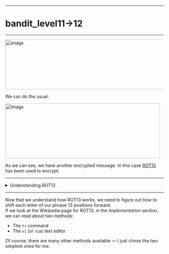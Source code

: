 ***
# bandit_level11->12
***  
<img width="994" height="158" alt="image" src="https://github.com/user-attachments/assets/725742e9-a41d-427f-9da5-0d4e976e26cd" />
  
We can do the usual:  
  
<img width="492" height="174" alt="image" src="https://github.com/user-attachments/assets/557b2020-594b-4c15-8fea-d6e7eb73acd6" />  
  
As we can see, we have another encrypted message. In this case [ROT13](https://en.wikipedia.org/wiki/ROT13) has been used to encrypt.  
  
***  
  
<details>
  <summary> Understanding ROT13 </summary>

> ROT13 is pretty easy to understand.  
> Basically, we need to shift each letter forward to the 13th position after it.  
> Following this table, we can understand how ROT13 works.  
> <img width="598" height="81" alt="image" src="https://github.com/user-attachments/assets/f2efcd85-04e9-4ab5-8e56-45b393b504d6" />  
> Capital ***A*** became a capital ***N***.
>     
> In fact, if we create a table with numbers, we can see it more clearly.  
> |1|2|3|4|5|6|7|8|9|10|11|12|13|14|15|16|17|18|19|20|21|22|23|24|25|26|  
> |-|-|-|-|-|-|-|-|-|-|-|-|-|-|-|-|-|-|-|-|-|-|-|-|-|-|  
> |A|B|C|D|E|F|G|H|I|J|K|L|M|N|O|P|Q|R|S|T|U|V|W|X|Y|Z|
>
> So, if we take the letter ***A*** and shift its position by 13 places, we land in the position 14 or letter ***N***.

</details>
  
***  
  
Now that we understand how ROT13 works, we need to figure out how to shift each letter of our phrase 13 positions forward.  
If we look at the Wikipedia page for ROT13, in the *Implementation* section, we can read about two methods:  
- The `tr` command  
- The `vi` (or `vim`) text editor  
  
Of course, there are many other methods available — I just chose the two simplest ones for me.  








